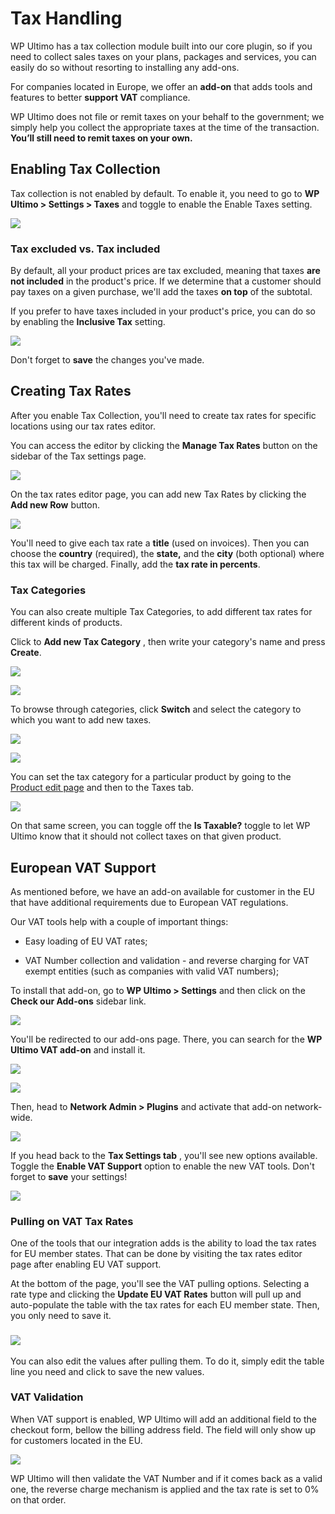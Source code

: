 # Tax Handling

WP Ultimo has a tax collection module built into our core plugin, so if you need to collect sales taxes on your plans, packages and services, you can easily do so without resorting to installing any add-ons.

For companies located in Europe, we offer an **add-on** that adds tools and features to better **support VAT** compliance.

WP Ultimo does not file or remit taxes on your behalf to the government; we simply help you collect the appropriate taxes at the time of the transaction. **You’ll still need to remit taxes on your own.**

## Enabling Tax Collection

Tax collection is not enabled by default. To enable it, you need to go to **WP Ultimo > Settings > Taxes** and toggle to enable the Enable Taxes setting.

![](https://wp-ultimo-space.fra1.cdn.digitaloceanspaces.com/hs-file-ICSEhm7yhk.png)

### Tax excluded vs. Tax included

By default, all your product prices are tax excluded, meaning that taxes **are not included** in the product's price. If we determine that a customer should pay taxes on a given purchase, we'll add the taxes **on top** of the subtotal.

If you prefer to have taxes included in your product's price, you can do so by enabling the **Inclusive Tax** setting.

![](https://wp-ultimo-space.fra1.cdn.digitaloceanspaces.com/hs-file-xiiaIXYI2c.png)

Don't forget to **save** the changes you've made.

### 

## Creating Tax Rates

After you enable Tax Collection, you'll need to create tax rates for specific locations using our tax rates editor.

You can access the editor by clicking the **Manage Tax Rates** button on the sidebar of the Tax settings page.

![](https://wp-ultimo-space.fra1.cdn.digitaloceanspaces.com/hs-file-UZb6g2rvrs.png)

On the tax rates editor page, you can add new Tax Rates by clicking the **Add new Row** button.

![](https://wp-ultimo-space.fra1.cdn.digitaloceanspaces.com/hs-file-ZyJCSI6zLZ.png)

You'll need to give each tax rate a **title** (used on invoices). Then you can choose the **country** (required), the **state,** and the **city** (both optional) where this tax will be charged. Finally, add the **tax rate in percents**.

### Tax Categories

You can also create multiple Tax Categories, to add different tax rates for different kinds of products.

Click to **Add new Tax Category** , then write your category's name and press **Create**.

![](https://wp-ultimo-space.fra1.cdn.digitaloceanspaces.com/hs-file-73biI4o8lj.png)

![](https://wp-ultimo-space.fra1.cdn.digitaloceanspaces.com/hs-file-YhH2hLLvEC.png)

To browse through categories, click **Switch** and select the category to which you want to add new taxes.

![](https://wp-ultimo-space.fra1.cdn.digitaloceanspaces.com/hs-file-xjghTq6ta4.png)

![](https://wp-ultimo-space.fra1.cdn.digitaloceanspaces.com/hs-file-E5YLXeIsWH.png)

You can set the tax category for a particular product by going to the [Product edit page](https://help.wpultimo.com/article/373-creating-your-first-subscription-product) and then to the Taxes tab.

![](https://wp-ultimo-space.fra1.cdn.digitaloceanspaces.com/hs-file-vkh5NXKplU.png)

On that same screen, you can toggle off the **Is Taxable?** toggle to let WP Ultimo know that it should not collect taxes on that given product.

## European VAT Support

As mentioned before, we have an add-on available for customer in the EU that have additional requirements due to European VAT regulations.

Our VAT tools help with a couple of important things:

  * Easy loading of EU VAT rates;

  * VAT Number collection and validation - and reverse charging for VAT exempt entities (such as companies with valid VAT numbers);

To install that add-on, go to **WP Ultimo > Settings** and then click on the **Check our Add-ons** sidebar link.

![](https://wp-ultimo-space.fra1.cdn.digitaloceanspaces.com/hs-file-AsMyAH5HKC.png)

You'll be redirected to our add-ons page. There, you can search for the **WP Ultimo VAT add-on** and install it.

![](https://wp-ultimo-space.fra1.cdn.digitaloceanspaces.com/hs-file-AQ6gWfdY5G.png)

![](https://wp-ultimo-space.fra1.cdn.digitaloceanspaces.com/hs-file-iz8uncHiYa.png)

Then, head to **Network Admin > Plugins** and activate that add-on network-wide.

![](https://wp-ultimo-space.fra1.cdn.digitaloceanspaces.com/hs-file-PkWGMWlgVu.png)

If you head back to the **Tax Settings tab** , you'll see new options available. Toggle the **Enable VAT Support** option to enable the new VAT tools. Don't forget to **save** your settings!

![](https://wp-ultimo-space.fra1.cdn.digitaloceanspaces.com/hs-file-Gn1SspQZ0S.png)

### Pulling on VAT Tax Rates

One of the tools that our integration adds is the ability to load the tax rates for EU member states. That can be done by visiting the tax rates editor page after enabling EU VAT support.

At the bottom of the page, you'll see the VAT pulling options. Selecting a rate type and clicking the **Update EU VAT Rates** button will pull up and auto-populate the table with the tax rates for each EU member state. Then, you only need to save it.

### ![](https://wp-ultimo-space.fra1.cdn.digitaloceanspaces.com/hs-file-jZKEqPBX5E.png)

You can also edit the values after pulling them. To do it, simply edit the table line you need and click to save the new values.

### VAT Validation

When VAT support is enabled, WP Ultimo will add an additional field to the checkout form, bellow the billing address field. The field will only show up for customers located in the EU.

![](https://wp-ultimo-space.fra1.cdn.digitaloceanspaces.com/hs-file-ITUbFOIM4r.png)

WP Ultimo will then validate the VAT Number and if it comes back as a valid one, the reverse charge mechanism is applied and the tax rate is set to 0% on that order.
